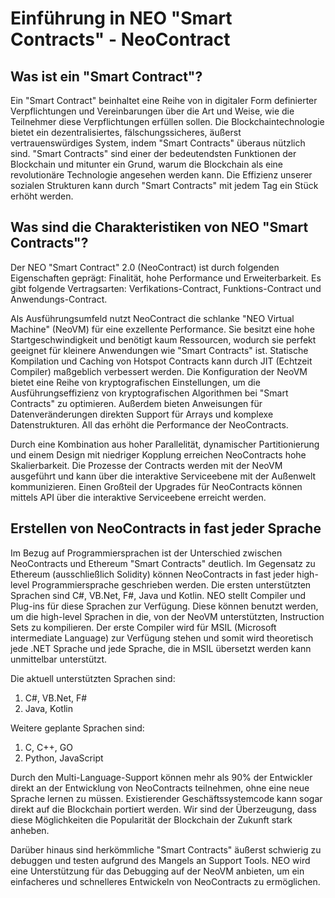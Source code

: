 # Einführung in NEO "Smart Contracts" - NeoContract

## Was ist ein "Smart Contract"?

Ein "Smart Contract" beinhaltet eine Reihe von in digitaler Form definierter Verpflichtungen und Vereinbarungen über die Art und Weise, wie die Teilnehmer diese Verpflichtungen erfüllen sollen. Die Blockchaintechnologie bietet ein dezentralisiertes, fälschungssicheres, äußerst vertrauenswürdiges System, indem "Smart Contracts" überaus nützlich sind. "Smart Contracts" sind einer der bedeutendsten Funktionen der Blockchain und mitunter ein Grund, warum die Blockchain als eine revolutionäre Technologie angesehen werden kann. Die Effizienz unserer sozialen Strukturen kann durch "Smart Contracts" mit jedem Tag ein Stück erhöht werden.

## Was sind die Charakteristiken von NEO "Smart Contracts"?

Der NEO "Smart Contract" 2.0 (NeoContract) ist durch folgenden Eigenschaften geprägt: Finalität, hohe Performance und Erweiterbarkeit. Es gibt folgende Vertragsarten: Verfikations-Contract, Funktions-Contract und Anwendungs-Contract.

Als Ausführungsumfeld nutzt NeoContract die schlanke "NEO Virtual Machine" (NeoVM) für eine exzellente Performance. Sie besitzt eine hohe Startgeschwindigkeit und benötigt kaum Ressourcen, wodurch sie perfekt geeignet für kleinere Anwendungen wie "Smart Contracts" ist. Statische Kompilation und Caching von Hotspot Contracts kann durch JIT (Echtzeit Compiler) maßgeblich verbessert werden. Die Konfiguration der NeoVM bietet eine Reihe von kryptografischen Einstellungen, um die Ausführungseffizienz von kryptografischen Algorithmen bei "Smart Contracts" zu optimieren. Außerdem bieten Anweisungen für Datenveränderungen direkten Support für Arrays und komplexe Datenstrukturen. All das erhöht die Performance der NeoContracts.

Durch eine Kombination aus hoher Parallelität, dynamischer Partitionierung und einem Design mit niedriger Kopplung erreichen NeoContracts hohe Skalierbarkeit. Die Prozesse der Contracts werden mit der NeoVM ausgeführt und kann über die interaktive Serviceebene mit der Außenwelt kommunizieren. Einen Großteil der Upgrades für NeoContracts können mittels API über die interaktive Serviceebene erreicht werden.

## Erstellen von NeoContracts in fast jeder Sprache

Im Bezug auf Programmiersprachen ist der Unterschied zwischen NeoContracts und Ethereum "Smart Contracts" deutlich. Im Gegensatz zu Ethereum (ausschließlich Solidity) können NeoContracts in fast jeder high-level Programmiersprache geschrieben werden. Die ersten unterstützten Sprachen ​​sind C#, VB.Net, F#, Java und Kotlin. NEO stellt Compiler und Plug-ins für diese Sprachen zur Verfügung. Diese können benutzt werden, um die high-level Sprachen in die, von der NeoVM unterstützten, ​​Instruction Sets zu kompilieren. Der erste Compiler wird für MSIL (Microsoft intermediate Language) zur Verfügung stehen und somit wird theoretisch jede .NET Sprache und jede Sprache, die in MSIL übersetzt werden kann unmittelbar unterstützt.  

Die aktuell unterstützten Sprachen sind:

1) C#, VB.Net, F#
2) Java, Kotlin

Weitere geplante Sprachen sind:

1) C, C++, GO
2) Python, JavaScript

Durch den Multi-Language-Support können mehr als 90% der Entwickler direkt an der Entwicklung von NeoContracts teilnehmen, ohne eine neue Sprache lernen zu müssen. Existierender Geschäftssystemcode kann sogar direkt auf die Blockchain portiert werden. Wir sind der Überzeugung, dass diese Möglichkeiten die Popularität der Blockchain der Zukunft stark anheben. 

Darüber hinaus sind herkömmliche "Smart Contracts" äußerst schwierig zu debuggen und testen aufgrund des Mangels an Support Tools. NEO wird eine Unterstützung für das Debugging auf der NeoVM anbieten, um ein einfacheres und schnelleres Entwickeln von NeoContracts zu ermöglichen.  
